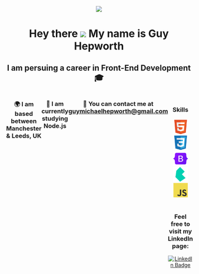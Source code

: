<div id="header" align="center">
   <img width="200px" src="https://media.giphy.com/media/qUABlXKRRvfQobzIXp/giphy.gif"
  </div>
<h1>Hey there <img src="https://media.giphy.com/media/hvRJCLFzcasrR4ia7z/giphy.gif" width="30px"> My name is Guy Hepworth</h1>
<h2>I am persuing a career in Front-End Development 🎓</h2>
   <div style="display: flex;">
      <h3>🌍 I am based between Manchester & Leeds, UK</h3>
      <h3>🧠 I am currently studying Node.js</h3>
      <h3>💬 You can contact me at <a href=mailto:“disha@uplers.com”>guymichaelhepworth@gmail.com</a></h3>
      <div><h1></h1>
      <h3>Skills</h3>
         <div>
           <img src="https://github.com/devicons/devicon/blob/master/icons/html5/html5-original.svg" title="HTML5" alt="HTML" width="40" height="40"/>
           <img src="https://github.com/devicons/devicon/blob/master/icons/css3/css3-original.svg"  title="CSS3" alt="CSS" width="40" height="40"/>
           <img src="https://github.com/devicons/devicon/blob/master/icons/bootstrap/bootstrap-original.svg"  title="Bootstrap" alt="" width="40" height="40"/>
           <img src="https://github.com/devicons/devicon/blob/master/icons/bulma/bulma-plain.svg"  title="Bulma" alt="Bulma" width="40"/>
           <img src="https://github.com/devicons/devicon/blob/master/icons/javascript/javascript-original.svg"  title="Javascript" alt="Javascript" width="40"/>
         </div>
         <h1></h1>
          <h3>Feel free to visit my LinkedIn page:</h3>
   <a href="https://www.linkedin.com/in/guy-hepworth-a28480261">
    <img src="https://img.shields.io/badge/LinkedIn-blue?style=for-the-badge&logo=linkedin&logoColor=white" alt="LinkedIn Badge" height="35px"/>
      </a>


<!--
**Guycicle/Guycicle** is a ✨ _special_ ✨ repository because its `README.md` (this file) appears on your GitHub profile.

Here are some ideas to get you started:

- 🔭 I’m currently working on ...
- 🌱 I’m currently learning ...
- 👯 I’m looking to collaborate on ...
- 🤔 I’m looking for help with ...
- 💬 Ask me about ...
- 📫 How to reach me: ...
- 😄 Pronouns: ...
- ⚡ Fun fact: ...
-->
